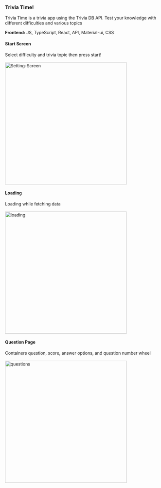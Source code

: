 ### Trivia Time!

Trivia Time is a trivia app using the Trivia DB API. Test your knowledge with different difficulties and various topics<br/>

<b>Frontend:</b> JS, TypeScript, React, API, Material-ui, CSS<br/>

#### Start Screen
Select difficulty and trivia topic then press start!<br/><br/>
<img src="https://i.ibb.co/3Wpn78h/Setting-Screen.jpg" alt="Setting-Screen" border="0" width="400px">

#### Loading
Loading while fetching data<br/><br/>
<img src="https://i.ibb.co/5cQSJyr/loading.jpg" alt="loading" border="0" width="400px">

#### Question Page
Containers question, score, answer options, and question number wheel<br/><br/>
<img src="https://i.ibb.co/zFP7sdd/questions.jpg" alt="questions" border="0" width="400px">
